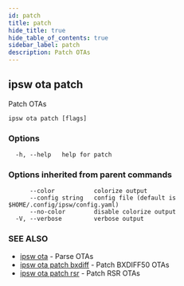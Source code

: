 ```yaml
---
id: patch
title: patch
hide_title: true
hide_table_of_contents: true
sidebar_label: patch
description: Patch OTAs
---
```

## ipsw ota patch

Patch OTAs

```
ipsw ota patch [flags]
```

### Options

```
  -h, --help   help for patch
```

### Options inherited from parent commands

```
      --color           colorize output
      --config string   config file (default is $HOME/.config/ipsw/config.yaml)
      --no-color        disable colorize output
  -V, --verbose         verbose output
```

### SEE ALSO

* [ipsw ota](/docs/cli/ipsw/ota)	 - Parse OTAs
* [ipsw ota patch bxdiff](/docs/cli/ipsw/ota/patch/bxdiff)	 - Patch BXDIFF50 OTAs
* [ipsw ota patch rsr](/docs/cli/ipsw/ota/patch/rsr)	 - Patch RSR OTAs


